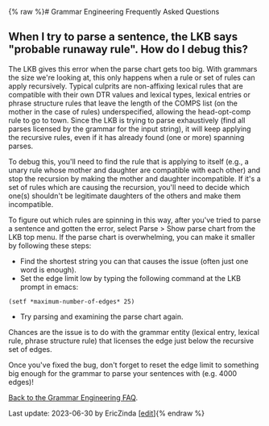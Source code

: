 {% raw %}# Grammar Engineering Frequently Asked Questions

## When I try to parse a sentence, the LKB says "probable runaway rule". How do I debug this?

The LKB gives this error when the parse chart gets too big. With
grammars the size we're looking at, this only happens when a rule or set
of rules can apply recursively. Typical culprits are non-affixing
lexical rules that are compatible with their own DTR values and lexical
types, lexical entries or phrase structure rules that leave the length
of the COMPS list (on the mother in the case of rules) underspecified,
allowing the head-opt-comp rule to go to town. Since the LKB is trying
to parse exhaustively (find all parses licensed by the grammar for the
input string), it will keep applying the recursive rules, even if it has
already found (one or more) spanning parses.

To debug this, you'll need to find the rule that is applying to itself
(e.g., a unary rule whose mother and daughter are compatible with each
other) and stop the recursion by making the mother and daughter
incompatible. If it's a set of rules which are causing the recursion,
you'll need to decide which one(s) shouldn't be legitimate daughters of
the others and make them incompatible.

To figure out which rules are spinning in this way, after you've tried
to parse a sentence and gotten the error, select Parse &gt; Show parse
chart from the LKB top menu. If the parse chart is overwhelming, you can
make it smaller by following these steps:

- Find the shortest string you can that causes the issue (often just
one word is enough).
- Set the edge limit low by typing the following command at the LKB
prompt in emacs:

<!-- -->


    (setf *maximum-number-of-edges* 25)

- Try parsing and examining the parse chart again.

Chances are the issue is to do with the grammar entity (lexical entry,
lexical rule, phrase structure rule) that licenses the edge just below
the recursive set of edges.

Once you've fixed the bug, don't forget to reset the edge limit to
something big enough for the grammar to parse your sentences with (e.g.
4000 edges)!

[Back to the Grammar Engineering FAQ](https://delph-in.github.io/docs/matrix/GrammarEngineeringFAQ).

Last update: 2023-06-30 by EricZinda [[edit](https://github.com/delph-in/docs/wiki/GeFaqRunawayRule1/_edit)]{% endraw %}